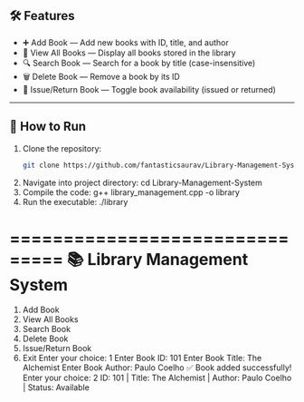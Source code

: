 ## 🛠 Features
- ➕ Add Book — Add new books with ID, title, and author
- 📖 View All Books — Display all books stored in the library
- 🔍 Search Book — Search for a book by title (case-insensitive)
- 🗑 Delete Book — Remove a book by its ID
- 🔄 Issue/Return Book — Toggle book availability (issued or returned)

---

## 🚀 How to Run

1. Clone the repository:  
   ```bash
   git clone https://github.com/fantasticsaurav/Library-Management-System.git
2. Navigate into project directory:
   cd Library-Management-System
3. Compile the code:
  g++ library_management.cpp -o library
4. Run the executable:
   ./library

   
===============================
   📚 Library Management System
===============================
1. Add Book
2. View All Books
3. Search Book
4. Delete Book
5. Issue/Return Book
6. Exit
Enter your choice: 1
Enter Book ID: 101
Enter Book Title: The Alchemist
Enter Book Author: Paulo Coelho
✅ Book added successfully!
Enter your choice: 2
ID: 101 | Title: The Alchemist | Author: Paulo Coelho | Status: Available
